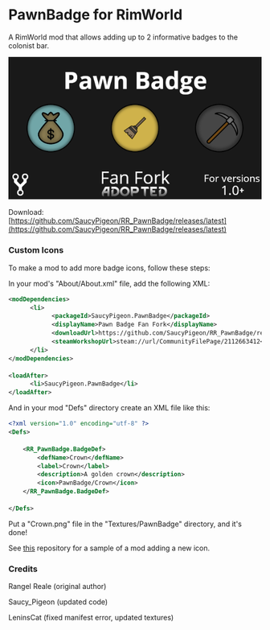 # PawnBadge for RimWorld

A RimWorld mod that allows adding up to 2 informative badges to the colonist bar.

![Screenshot](About/Preview.png)

Download:
[https://github.com/SaucyPigeon/RR_PawnBadge/releases/latest](https://github.com/SaucyPigeon/RR_PawnBadge/releases/latest)

### Custom Icons

To make a mod to add more badge icons, follow these steps:

In your mod's "About/About.xml" file, add the following XML:
```xml
<modDependencies>
	  <li>
		    <packageId>SaucyPigeon.PawnBadge</packageId>
		    <displayName>Pawn Badge Fan Fork</displayName>
		    <downloadUrl>https://github.com/SaucyPigeon/RR_PawnBadge/releases/latest</downloadUrl>
		    <steamWorkshopUrl>steam://url/CommunityFilePage/2112663412</steamWorkshopUrl>
	  </li>
</modDependencies>

<loadAfter>
	  <li>SaucyPigeon.PawnBadge</li>
</loadAfter>
```

And in your mod "Defs" directory create an XML file like this:

```xml
<?xml version="1.0" encoding="utf-8" ?>
<Defs>

	<RR_PawnBadge.BadgeDef>
		<defName>Crown</defName>
		<label>Crown</label>
		<description>A golden crown</description>
		<icon>PawnBadge/Crown</icon>
	</RR_PawnBadge.BadgeDef>
	
</Defs>
```

Put a "Crown.png" file in the "Textures/PawnBadge" directory, and it's done!

See [this](https://github.com/RangelReale/RR_PawnBadge_BadgeSample) repository for a sample of a mod adding a new icon.

### Credits

Rangel Reale (original author)

Saucy_Pigeon (updated code)

LeninsCat (fixed manifest error, updated textures)

